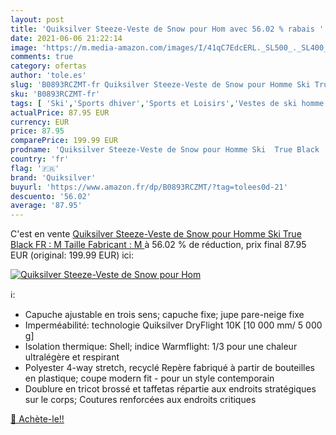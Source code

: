 ```yaml
---
layout: post
title: 'Quiksilver Steeze-Veste de Snow pour Hom avec 56.02 % rabais '
date: 2021-06-06 21:22:14
image: 'https://m.media-amazon.com/images/I/41qC7EdcERL._SL500_._SL400_.jpg'
comments: true
category: ofertas
author: 'tole.es'
slug: 'B0893RCZMT-fr Quiksilver Steeze-Veste de Snow pour Homme Ski True Black...'
sku: 'B0893RCZMT-fr'
tags: [ 'Ski','Sports dhiver','Sports et Loisirs','Vestes de ski homme','Vêtements','Vêtements de ski','Vêtements de ski homme','Vêtements et équipement de sport','quiksilver', ]
actualPrice: 87.95 EUR
currency: EUR
price: 87.95
comparePrice: 199.99 EUR
prodname: 'Quiksilver Steeze-Veste de Snow pour Homme Ski  True Black  FR : M  Taille Fabricant : M '
country: 'fr'
flag: '🇫🇷'
brand: 'Quiksilver'
buyurl: 'https://www.amazon.fr/dp/B0893RCZMT/?tag=tolees0d-21'
descuento: '56.02'
average: '87.95'
---
```


C'est en vente [Quiksilver Steeze-Veste de Snow pour Homme Ski  True Black  FR : M  Taille Fabricant : M ](https://www.amazon.fr/dp/B0893RCZMT/?tag=tolees0d-21)  à  56.02 % de réduction, prix final  87.95 EUR (original: 199.99 EUR) ici:

[![Quiksilver Steeze-Veste de Snow pour Hom](https://m.media-amazon.com/images/I/41qC7EdcERL._SL500_._SL400_.jpg)](https://www.amazon.fr/dp/B0893RCZMT/?tag=tolees0d-21)

ℹ️:

- Capuche ajustable en trois sens; capuche fixe; jupe pare-neige fixe
- Imperméabilité: technologie Quiksilver DryFlight 10K [10 000 mm/ 5 000 g]
- Isolation thermique: Shell; indice Warmflight: 1/3 pour une chaleur ultralégère et respirant
- Polyester 4-way stretch, recyclé Repère fabriqué à partir de bouteilles en plastique; coupe modern fit - pour un style contemporain
- Doublure en tricot brossé et taffetas répartie aux endroits stratégiques sur le corps; Coutures renforcées aux endroits critiques

[🛒 Achète-le!!](https://www.amazon.fr/dp/B0893RCZMT/?tag=tolees0d-21)
